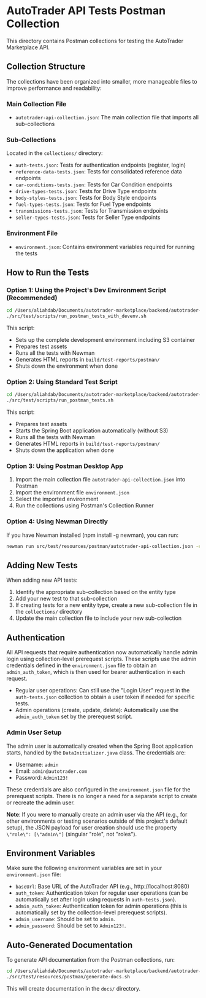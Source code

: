 # AutoTrader API Tests Postman Collection

This directory contains Postman collections for testing the AutoTrader Marketplace API.

## Collection Structure

The collections have been organized into smaller, more manageable files to improve performance and readability:

### Main Collection File
- `autotrader-api-collection.json`: The main collection file that imports all sub-collections

### Sub-Collections
Located in the `collections/` directory:

- `auth-tests.json`: Tests for authentication endpoints (register, login)
- `reference-data-tests.json`: Tests for consolidated reference data endpoints
- `car-conditions-tests.json`: Tests for Car Condition endpoints
- `drive-types-tests.json`: Tests for Drive Type endpoints
- `body-styles-tests.json`: Tests for Body Style endpoints
- `fuel-types-tests.json`: Tests for Fuel Type endpoints
- `transmissions-tests.json`: Tests for Transmission endpoints
- `seller-types-tests.json`: Tests for Seller Type endpoints

### Environment File
- `environment.json`: Contains environment variables required for running the tests

## How to Run the Tests

### Option 1: Using the Project's Dev Environment Script (Recommended)
```bash
cd /Users/aliahdab/Documents/autotrader-marketplace/backend/autotrader-backend
./src/test/scripts/run_postman_tests_with_devenv.sh
```
This script:
- Sets up the complete development environment including S3 container
- Prepares test assets
- Runs all the tests with Newman
- Generates HTML reports in `build/test-reports/postman/`
- Shuts down the environment when done

### Option 2: Using Standard Test Script 
```bash
cd /Users/aliahdab/Documents/autotrader-marketplace/backend/autotrader-backend
./src/test/scripts/run_postman_tests.sh
```
This script:
- Prepares test assets
- Starts the Spring Boot application automatically (without S3)
- Runs all the tests with Newman
- Generates HTML reports in `build/test-reports/postman/`
- Shuts down the application when done

### Option 3: Using Postman Desktop App
1. Import the main collection file `autotrader-api-collection.json` into Postman
2. Import the environment file `environment.json`
3. Select the imported environment
4. Run the collections using Postman's Collection Runner

### Option 4: Using Newman Directly
If you have Newman installed (npm install -g newman), you can run:
```bash
newman run src/test/resources/postman/autotrader-api-collection.json -e src/test/resources/postman/environment.json
```

## Adding New Tests

When adding new API tests:
1. Identify the appropriate sub-collection based on the entity type
2. Add your new test to that sub-collection
3. If creating tests for a new entity type, create a new sub-collection file in the `collections/` directory
4. Update the main collection file to include your new sub-collection

## Authentication

All API requests that require authentication now automatically handle admin login using collection-level prerequest scripts. These scripts use the admin credentials defined in the `environment.json` file to obtain an `admin_auth_token`, which is then used for bearer authentication in each request.

- Regular user operations: Can still use the "Login User" request in the `auth-tests.json` collection to obtain a user token if needed for specific tests.
- Admin operations (create, update, delete): Automatically use the `admin_auth_token` set by the prerequest script.

### Admin User Setup

The admin user is automatically created when the Spring Boot application starts, handled by the `DataInitializer.java` class. The credentials are:
- Username: `admin`
- Email: `admin@autotrader.com`
- Password: `Admin123!`

These credentials are also configured in the `environment.json` file for the prerequest scripts. There is no longer a need for a separate script to create or recreate the admin user.

**Note**: If you were to manually create an admin user via the API (e.g., for other environments or testing scenarios outside of this project's default setup), the JSON payload for user creation should use the property `\"role\": [\"admin\"]` (singular \"role\", not \"roles\").

## Environment Variables

Make sure the following environment variables are set in your `environment.json` file:
- `baseUrl`: Base URL of the AutoTrader API (e.g., http://localhost:8080)
- `auth_token`: Authentication token for regular user operations (can be automatically set after login using requests in `auth-tests.json`).
- `admin_auth_token`: Authentication token for admin operations (this is automatically set by the collection-level prerequest scripts).
- `admin_username`: Should be set to `admin`.
- `admin_password`: Should be set to `Admin123!`.

## Auto-Generated Documentation

To generate API documentation from the Postman collections, run:
```bash
cd /Users/aliahdab/Documents/autotrader-marketplace/backend/autotrader-backend
./src/test/resources/postman/generate-docs.sh
```
This will create documentation in the `docs/` directory.

